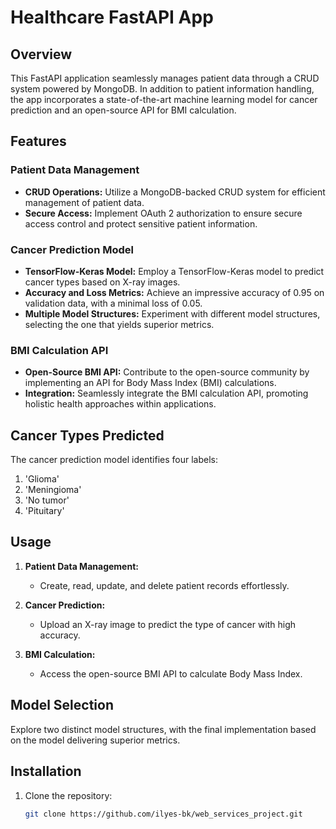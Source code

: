 # Healthcare FastAPI App

## Overview

This FastAPI application seamlessly manages patient data through a CRUD system powered by MongoDB. In addition to patient information handling, the app incorporates a state-of-the-art machine learning model for cancer prediction and an open-source API for BMI calculation.

## Features

### Patient Data Management

- **CRUD Operations:** Utilize a MongoDB-backed CRUD system for efficient management of patient data.
- **Secure Access:** Implement OAuth 2 authorization to ensure secure access control and protect sensitive patient information.

### Cancer Prediction Model

- **TensorFlow-Keras Model:** Employ a TensorFlow-Keras model to predict cancer types based on X-ray images.
- **Accuracy and Loss Metrics:** Achieve an impressive accuracy of 0.95 on validation data, with a minimal loss of 0.05.
- **Multiple Model Structures:** Experiment with different model structures, selecting the one that yields superior metrics.

### BMI Calculation API

- **Open-Source BMI API:** Contribute to the open-source community by implementing an API for Body Mass Index (BMI) calculations.
- **Integration:** Seamlessly integrate the BMI calculation API, promoting holistic health approaches within applications.

## Cancer Types Predicted

The cancer prediction model identifies four labels:

1. 'Glioma'
2. 'Meningioma'
3. 'No tumor'
4. 'Pituitary'

## Usage

1. **Patient Data Management:**
   - Create, read, update, and delete patient records effortlessly.

2. **Cancer Prediction:**
   - Upload an X-ray image to predict the type of cancer with high accuracy.

3. **BMI Calculation:**
   - Access the open-source BMI API to calculate Body Mass Index.

## Model Selection

Explore two distinct model structures, with the final implementation based on the model delivering superior metrics.

## Installation

1. Clone the repository:

   ```bash
   git clone https://github.com/ilyes-bk/web_services_project.git
